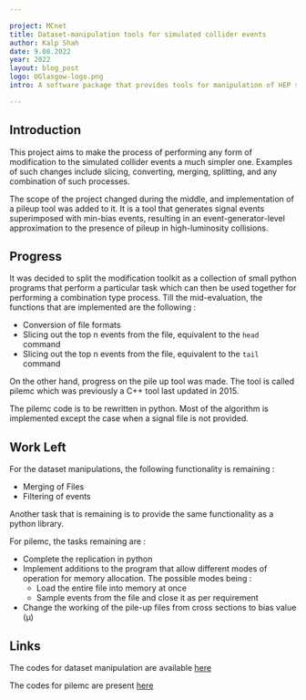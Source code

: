 ```yaml
---

project: MCnet
title: Dataset-manipulation tools for simulated collider events
author: Kalp Shah
date: 9.08.2022 
year: 2022 
layout: blog_post
logo: UGlasgow-logo.png
intro: A software package that provides tools for manipulation of HEP specific datasets 

---
```


## Introduction

This project aims to make the process of performing any form of modification to the simulated collider events a much simpler one. Examples of such changes include slicing, converting, merging, splitting, and any combination of such processes.

The scope of the project changed during the middle, and implementation of a pileup tool was added to it. It is a tool that generates signal events superimposed with min-bias events, resulting in an event-generator-level approximation to the presence of pileup in high-luminosity collisions.

## Progress

It was decided to split the modification toolkit as a collection of small python programs that perform a particular task which can then be used together for performing a combination type process. Till the mid-evaluation, the functions that are implemented are the following :

- Conversion of file formats
- Slicing out the top n events from the file, equivalent to the `head` command
- Slicing out the top n events from the file, equivalent to the `tail` command

On the other hand, progress on the pile up tool was made. The tool is called pilemc which was previously a C++ tool last updated in 2015.

The pilemc code is to be rewritten in python. Most of the algorithm is implemented except the case when a signal file is not provided.

## Work Left

For the dataset manipulations, the following functionality is remaining :

- Merging of Files
- Filtering of events

Another task that is remaining is to provide the same functionality as a python library.

For pilemc, the tasks remaining are :
- Complete the replication in python
- Implement additions to the program that allow different modes of operation for memory allocation. The possible modes being :
    - Load the entire file into memory at once
    - Sample events from the file and close it as per requirement
- Change the working of the pile-up files from cross sections to bias value (&mu;)

## Links

The codes for dataset manipulation are available [here](https://github.com/Blizzard57/data-manipulation)

The codes for pilemc are present [here](https://gitlab.com/hepcedar/pilemc)

